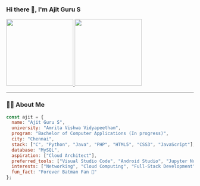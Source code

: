 ### Hi there 👋, I'm Ajit Guru S

<p align="left">
  <a href="https://github.com/ajzith">
    <p align="left">
  <a href="https://github.com/anuraghazra/github-readme-stats">
    <img height="180em" src="https://github-readme-stats-one-ebon-36.vercel.app/api?username=ajzith&show_icons=true&theme=dark&include_all_commits=true&count_private=true"/>
    <img height="180em" src="https://github-readme-stats-one-ebon-36.vercel.app/api/top-langs/?username=ajzith&layout=compact&langs_count=8&theme=dark"/>
  </a>
</p>

---

### 👨‍💻 About Me

```javascript
const ajit = { 
  name: "Ajit Guru S",
  university: "Amrita Vishwa Vidyapeetham",
  program: "Bachelor of Computer Applications (In progress)",
  city: "Chennai",
  stack: ["C", "Python", "Java", "PHP", "HTML5", "CSS3", "JavaScript"],
  database: "MySQL",
  aspiration: ["Cloud Architect"],
  preferred_tools: ["Visual Studio Code", "Android Studio", "Jupyter Notebook", "Git", "GitHub"],
  interests: ["Networking", "Cloud Computing", "Full-Stack Development", "Open Source"],
  fun_fact: "Forever Batman Fan 🦇"
};
